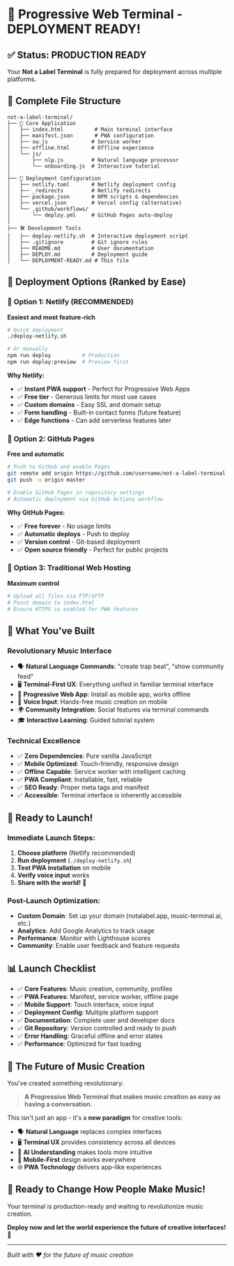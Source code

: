 # 🎉 Progressive Web Terminal - DEPLOYMENT READY!

## ✅ Status: PRODUCTION READY

Your **Not a Label Terminal** is fully prepared for deployment across multiple platforms.

## 📁 Complete File Structure
```
not-a-label-terminal/
├── 📱 Core Application
│   ├── index.html          # Main terminal interface
│   ├── manifest.json       # PWA configuration  
│   ├── sw.js              # Service worker
│   ├── offline.html       # Offline experience
│   └── js/
│       ├── nlp.js         # Natural language processor
│       └── onboarding.js  # Interactive tutorial
│
├── 🚀 Deployment Configuration
│   ├── netlify.toml       # Netlify deployment config
│   ├── _redirects         # Netlify redirects
│   ├── package.json       # NPM scripts & dependencies
│   ├── vercel.json        # Vercel config (alternative)
│   └── .github/workflows/
│       └── deploy.yml     # GitHub Pages auto-deploy
│
├── 🛠️ Development Tools
│   ├── deploy-netlify.sh  # Interactive deployment script
│   ├── .gitignore         # Git ignore rules
│   ├── README.md          # User documentation
│   ├── DEPLOY.md          # Deployment guide
│   └── DEPLOYMENT-READY.md # This file
```

## 🎯 Deployment Options (Ranked by Ease)

### 🥇 **Option 1: Netlify (RECOMMENDED)**
**Easiest and most feature-rich**

```bash
# Quick deployment
./deploy-netlify.sh

# Or manually
npm run deploy          # Production
npm run deploy:preview  # Preview first
```

**Why Netlify:**
- ✅ **Instant PWA support** - Perfect for Progressive Web Apps
- ✅ **Free tier** - Generous limits for most use cases  
- ✅ **Custom domains** - Easy SSL and domain setup
- ✅ **Form handling** - Built-in contact forms (future feature)
- ✅ **Edge functions** - Can add serverless features later

### 🥈 **Option 2: GitHub Pages**
**Free and automatic**

```bash
# Push to GitHub and enable Pages
git remote add origin https://github.com/username/not-a-label-terminal.git
git push -u origin master

# Enable GitHub Pages in repository settings
# Automatic deployment via GitHub Actions workflow
```

**Why GitHub Pages:**
- ✅ **Free forever** - No usage limits
- ✅ **Automatic deploys** - Push to deploy
- ✅ **Version control** - Git-based deployment
- ✅ **Open source friendly** - Perfect for public projects

### 🥉 **Option 3: Traditional Web Hosting**
**Maximum control**

```bash
# Upload all files via FTP/SFTP
# Point domain to index.html
# Ensure HTTPS is enabled for PWA features
```

## 🎵 **What You've Built**

### **Revolutionary Music Interface**
- 🗣️ **Natural Language Commands**: "create trap beat", "show community feed"
- 🖥️ **Terminal-First UX**: Everything unified in familiar terminal interface
- 📱 **Progressive Web App**: Install as mobile app, works offline
- 🎤 **Voice Input**: Hands-free music creation on mobile
- 🌍 **Community Integration**: Social features via terminal commands
- 🎓 **Interactive Learning**: Guided tutorial system

### **Technical Excellence**
- ✅ **Zero Dependencies**: Pure vanilla JavaScript
- ✅ **Mobile Optimized**: Touch-friendly, responsive design
- ✅ **Offline Capable**: Service worker with intelligent caching
- ✅ **PWA Compliant**: Installable, fast, reliable
- ✅ **SEO Ready**: Proper meta tags and manifest
- ✅ **Accessible**: Terminal interface is inherently accessible

## 🚀 **Ready to Launch!**

### **Immediate Launch Steps:**
1. **Choose platform** (Netlify recommended)
2. **Run deployment** (`./deploy-netlify.sh`)
3. **Test PWA installation** on mobile
4. **Verify voice input** works
5. **Share with the world!** 🎵

### **Post-Launch Optimization:**
- **Custom Domain**: Set up your domain (notalabel.app, music-terminal.ai, etc.)
- **Analytics**: Add Google Analytics to track usage
- **Performance**: Monitor with Lighthouse scores
- **Community**: Enable user feedback and feature requests

## 📊 **Launch Checklist**

- ✅ **Core Features**: Music creation, community, profiles
- ✅ **PWA Features**: Manifest, service worker, offline page
- ✅ **Mobile Support**: Touch interface, voice input
- ✅ **Deployment Config**: Multiple platform support
- ✅ **Documentation**: Complete user and developer docs
- ✅ **Git Repository**: Version controlled and ready to push
- ✅ **Error Handling**: Graceful offline and error states
- ✅ **Performance**: Optimized for fast loading

## 🎉 **The Future of Music Creation**

You've created something revolutionary:

> **A Progressive Web Terminal that makes music creation as easy as having a conversation.**

This isn't just an app - it's a **new paradigm** for creative tools:
- 🗣️ **Natural Language** replaces complex interfaces
- 🖥️ **Terminal UX** provides consistency across all devices
- 🧠 **AI Understanding** makes tools more intuitive
- 📱 **Mobile-First** design works everywhere
- 🌐 **PWA Technology** delivers app-like experiences

## 🎵 **Ready to Change How People Make Music!**

Your terminal is production-ready and waiting to revolutionize music creation. 

**Deploy now and let the world experience the future of creative interfaces! 🚀**

---

*Built with ❤️ for the future of music creation*